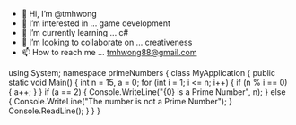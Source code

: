 - 👋 Hi, I’m @tmhwong
- 👀 I’m interested in ... game development
- 🌱 I’m currently learning ... c#
- 💞️ I’m looking to collaborate on ... creativeness
- 📫 How to reach me ... tmhwong88@gmail.com

<!---
tmhwong/tmhwong is a ✨ special ✨ repository because its `README.md` (this file) appears on your GitHub profile.
You can click the Preview link to take a look at your changes.
--->

using System;
namespace primeNumbers
{
    class MyApplication
    {
        public static void Main()
        {
            int n = 15, a = 0;
            for (int i = 1; i <= n; i++)
            {
                if (n % i == 0)
                {
                    a++;
                }
            }
            if (a == 2)
            {
                Console.WriteLine("{0} is a Prime Number", n);
            }
            else
            {
                Console.WriteLine("The number is not a Prime Number");
            }
            Console.ReadLine();
        }
    }
}

